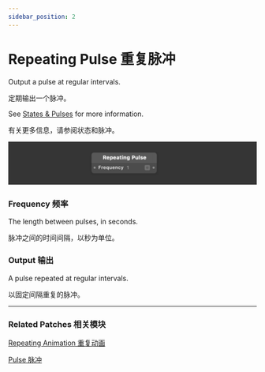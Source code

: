 ```yaml
---
sidebar_position: 2
---
```


# Repeating Pulse 重复脉冲

Output a pulse at regular intervals.

定期输出一个脉冲。

See [States & Pulses](./../Concepts/States%20&%20Pulses.md) for more information.

有关更多信息，请参阅状态和脉冲。

![Image](./../../../static/img/docs/Utility/repeating-pulse.png)

### Frequency 频率

The length between pulses, in seconds.

脉冲之间的时间间隔，以秒为单位。

### Output 输出

A pulse repeated at regular intervals.

以固定间隔重复的脉冲。

------

### Related Patches 相关模块

[Repeating Animation 重复动画](./../Animation/Repeating%20Animation.md)

[Pulse 脉冲](./Pulse.md)
